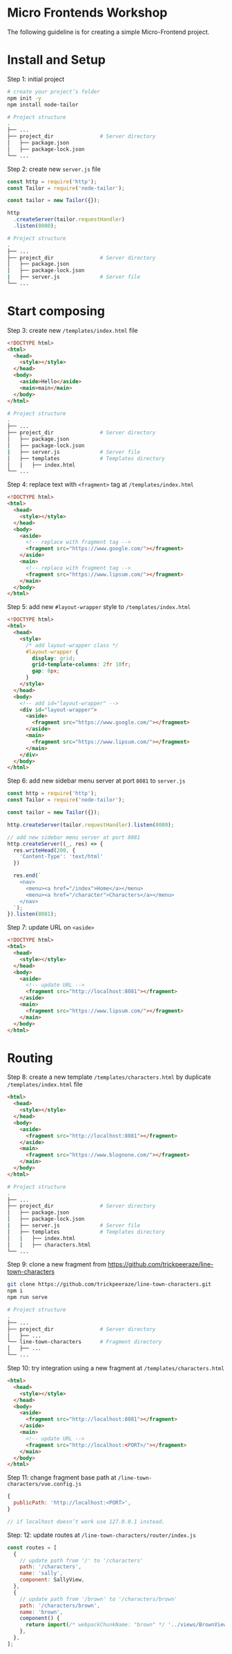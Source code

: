 # Micro Frontends Workshop

The following guideline is for creating a simple Micro-Frontend project.

# Install and Setup

Step 1: initial project

```sh
# create your project’s folder
npm init -y
npm install node-tailor
```

```sh
# Project structure
.
├── ...
├── project_dir               # Server directory
│   ├── package.json          
│   ├── package-lock.json  
└── ...     
```

Step 2: create new `server.js` file

```js
const http = require('http');
const Tailor = require('node-tailor');

const tailor = new Tailor({});

http
  .createServer(tailor.requestHandler)
  .listen(8080);
```

```sh
# Project structure
.
├── ...
├── project_dir               # Server directory
│   ├── package.json          
│   ├── package-lock.json    
|   ├── server.js             # Server file
└── ...     
```

# Start composing

Step 3: create new `/templates/index.html` file

```html
<!DOCTYPE html>
<html>
  <head>
    <style></style>
  </head>
  <body>
    <aside>Hello</aside>
    <main>main</main>
  </body>
</html>
```

```sh
# Project structure
.
├── ...
├── project_dir               # Server directory
│   ├── package.json          
│   ├── package-lock.json    
|   ├── server.js             # Server file
│   ├── templates             # Templates directory
│   |   ├── index.html        
└── ...     
```

Step 4: replace text with `<fragment>` tag at `/templates/index.html`

```html
<!DOCTYPE html>
<html>
  <head>
    <style></style>
  </head>
  <body>
    <aside>
      <!-- replace with fragment tag -->
      <fragment src="https://www.google.com/"></fragment>
    </aside>
    <main>
      <!-- replace with fragment tag -->
      <fragment src="https://www.lipsum.com/"></fragment>
    </main>
  </body>
</html>
```

Step 5: add new `#layout-wrapper` style to `/templates/index.html`

```html
<!DOCTYPE html>
<html>
  <head>
    <style>
      /* add layout-wrapper class */
      #layout-wrapper {
        display: grid;
        grid-template-columns: 2fr 10fr;
        gap: 8px;
      }
    </style>
  </head>
  <body>
    <!-- add id="layout-wrapper" -->
    <div id="layout-wrapper">
      <aside>
        <fragment src="https://www.google.com/"></fragment>
      </aside>
      <main>
        <fragment src="https://www.lipsum.com/"></fragment>
      </main>
    </div>
  </body>
</html>
```

Step 6: add new sidebar menu server at port `8081` to `server.js`

```js
const http = require('http');
const Tailor = require('node-tailor');

const tailor = new Tailor({});

http.createServer(tailor.requestHandler).listen(8080);

// add new sidebar menu server at port 8081
http.createServer((_, res) => {
  res.writeHead(200, {
    'Content-Type': 'text/html'
  })

  res.end(`
    <nav>
      <menu><a href="/index">Home</a></menu>
      <menu><a href="/character">Characters</a></menu>
    </nav>
  `);
}).listen(8081);
```

Step 7: update URL on `<aside>`

```html
<!DOCTYPE html>
<html>
  <head>
    <style></style>
  </head>
  <body>
    <aside>
      <!-- update URL -->
      <fragment src="http://localhost:8081"></fragment>
    </aside>
    <main>
      <fragment src="https://www.lipsum.com/"></fragment>
    </main>
  </body>
</html>
```
# Routing

Step 8: create a new template `/templates/characters.html` by duplicate `/templates/index.html` file

```html
<html>
  <head>
    <style></style>
  </head>
  <body>
    <aside>
      <fragment src="http://localhost:8081"></fragment>
    </aside>
    <main>
      <fragment src="https://www.blognone.com/"></fragment>
    </main>
  </body>
</html>
```

```sh
# Project structure
.
├── ...
├── project_dir               # Server directory
│   ├── package.json          
│   ├── package-lock.json    
|   ├── server.js             # Server file
│   ├── templates             # Templates directory
│   |   ├── index.html        
│   |   ├── characters.html   
└── ...     
```

Step 9: clone a new fragment from https://github.com/trickpeeraze/line-town-characters

```sh
git clone https://github.com/trickpeeraze/line-town-characters.git
npm i
npm run serve
```

```sh
# Project structure
.
├── ...
├── project_dir               # Server directory
│   ├── ...          
└── line-town-characters      # Fragment directory
│   ├── ... 
└── ...             
```

Step 10: try integration using a new fragment at `/templates/characters.html`

```html
<html>
  <head>
    <style></style>
  </head>
  <body>
    <aside>
      <fragment src="http://localhost:8081"></fragment>
    </aside>
    <main>
      <!-- update URL -->
      <fragment src="http://localhost:<PORT>/"></fragment>
    </main>
  </body>
</html>
```

Step 11: change fragment base path at `/line-town-characters/vue.config.js`

```js
{
  publicPath: 'http://localhost:<PORT>',
}

// if localhost doesn’t work use 127.0.0.1 instead.
```

Step: 12: update routes at `/line-town-characters/router/index.js`

```js
const routes = [
  {
    // update path from '/' to '/characters'
    path: '/characters',
    name: 'sally',
    component: SallyView,
  },
  {
    // update path from '/brown' to '/characters/brown'
    path: '/characters/brown',
    name: 'brown',
    component() {
      return import(/* webpackChunkName: "brown" */ '../views/BrownView.vue');
    },
  },
];
```
